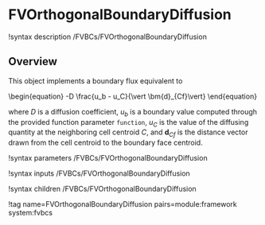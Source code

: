 # FVOrthogonalBoundaryDiffusion

!syntax description /FVBCs/FVOrthogonalBoundaryDiffusion

## Overview

This object implements a boundary flux equivalent to

\begin{equation}
-D \frac{u_b - u_C}{\vert \bm{d}_{Cf}\vert}
\end{equation}

where $D$ is a diffusion coefficient, $u_b$ is a boundary value computed through
the provided function parameter `function`, $u_C$ is the value of the diffusing
quantity at the neighboring cell centroid $C$, and $\bm{d}_{Cf}$ is the distance
vector drawn from the cell centroid to the boundary face centroid.

!syntax parameters /FVBCs/FVOrthogonalBoundaryDiffusion

!syntax inputs /FVBCs/FVOrthogonalBoundaryDiffusion

!syntax children /FVBCs/FVOrthogonalBoundaryDiffusion

!tag name=FVOrthogonalBoundaryDiffusion pairs=module:framework system:fvbcs
